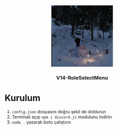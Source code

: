 <p align="center">
	<a href="" rel="noopener">
	<img width=200px height=200px src="./assets/back2.png"></a>
</p>

<h3 align="center">V14-RoleSelectMenu</h3>


# Kurulum
1. `config.json` dosyasını doğru şekil de doldurun
2. Terminali açıp `npm i discord.js` modulunu indirin
3. `node .` yazarak botu çalıştırın

